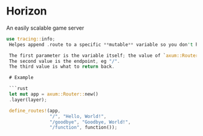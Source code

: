 # Horizon
An easily scalable game server

```RUST
use tracing::info;
 Helpes append .route to a specific **mutable** variable so you don't have to.

 The first parameter is the variable itself; the value of `axum::Router::new()`.
 The second value is the endpoint, eg "/".
 The third value is what to return back.

 # Example

 ```rust
 let mut app = axum::Router::new()
 .layer(layer);

 define_routes!(app,
                "/", "Hello, World!",
                "/goodbye", "Goodbye, World!",
                "/function", function());
 ```